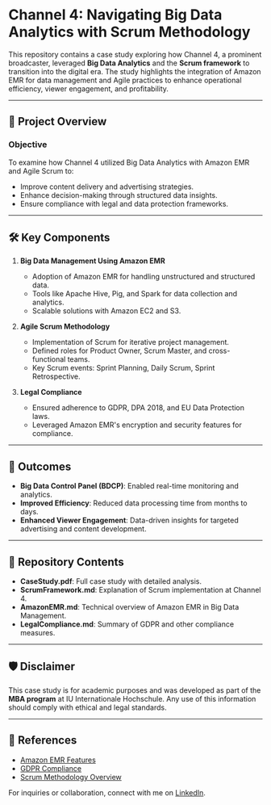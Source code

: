 # Channel 4: Navigating Big Data Analytics with Scrum Methodology

This repository contains a case study exploring how Channel 4, a prominent broadcaster, leveraged **Big Data Analytics** and the **Scrum framework** to transition into the digital era. The study highlights the integration of Amazon EMR for data management and Agile practices to enhance operational efficiency, viewer engagement, and profitability.

---

## 📌 Project Overview

### **Objective**
To examine how Channel 4 utilized Big Data Analytics with Amazon EMR and Agile Scrum to:
- Improve content delivery and advertising strategies.
- Enhance decision-making through structured data insights.
- Ensure compliance with legal and data protection frameworks.

---

## 🛠️ Key Components

1. **Big Data Management Using Amazon EMR**
   - Adoption of Amazon EMR for handling unstructured and structured data.
   - Tools like Apache Hive, Pig, and Spark for data collection and analytics.
   - Scalable solutions with Amazon EC2 and S3.

2. **Agile Scrum Methodology**
   - Implementation of Scrum for iterative project management.
   - Defined roles for Product Owner, Scrum Master, and cross-functional teams.
   - Key Scrum events: Sprint Planning, Daily Scrum, Sprint Retrospective.

3. **Legal Compliance**
   - Ensured adherence to GDPR, DPA 2018, and EU Data Protection laws.
   - Leveraged Amazon EMR's encryption and security features for compliance.

---

## 🚀 Outcomes

- **Big Data Control Panel (BDCP)**: Enabled real-time monitoring and analytics.
- **Improved Efficiency**: Reduced data processing time from months to days.
- **Enhanced Viewer Engagement**: Data-driven insights for targeted advertising and content development.

---

## 📁 Repository Contents

- **CaseStudy.pdf**: Full case study with detailed analysis.
- **ScrumFramework.md**: Explanation of Scrum implementation at Channel 4.
- **AmazonEMR.md**: Technical overview of Amazon EMR in Big Data Management.
- **LegalCompliance.md**: Summary of GDPR and other compliance measures.

---

## 🛡️ Disclaimer

This case study is for academic purposes and was developed as part of the **MBA program** at IU Internationale Hochschule. Any use of this information should comply with ethical and legal standards.

---

## 🔗 References

- [Amazon EMR Features](https://aws.amazon.com/emr/features/)
- [GDPR Compliance](https://gdpr.eu/)
- [Scrum Methodology Overview](https://www.scrum.org/)

For inquiries or collaboration, connect with me on [LinkedIn](https://linkedin.com/in/parth-lakhalani).
